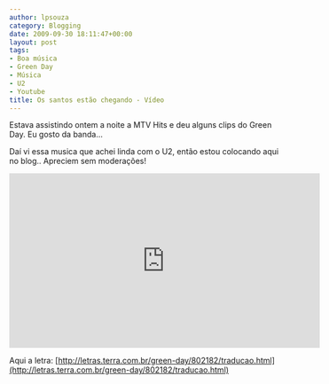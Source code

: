 ```yaml
---
author: lpsouza
category: Blogging
date: 2009-09-30 18:11:47+00:00
layout: post
tags:
- Boa música
- Green Day
- Música
- U2
- Youtube
title: Os santos estão chegando - Vídeo
---
```


Estava assistindo ontem a noite a MTV Hits e deu alguns clips do Green Day. Eu gosto da banda...

Daí vi essa musica que achei linda com o U2, então estou colocando aqui no blog.. Apreciem sem moderações!

<iframe width="560" height="315" src="https://www.youtube-nocookie.com/embed/PD_0fqvT32g" frameborder="0" allow="accelerometer; autoplay; encrypted-media; gyroscope; picture-in-picture" allowfullscreen></iframe>

Aqui a letra: [http://letras.terra.com.br/green-day/802182/traducao.html](http://letras.terra.com.br/green-day/802182/traducao.html)